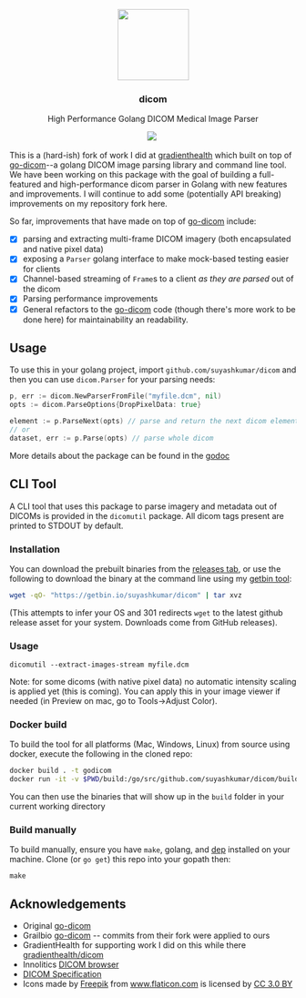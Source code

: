 <p align="center">
  <img src="https://suyashkumar.com/assets/img/magnetic-resonance.png" width="125px"/>
  <h3 align="center">dicom</h3>
  <p align="center">High Performance Golang DICOM Medical Image Parser<p>
  <p align="center"> <a href="https://travis-ci.org/suyashkumar/dicom"><img src="https://travis-ci.org/suyashkumar/dicom.svg?branch=master" /></a> <a href="https://godoc.org/github.com/suyashkumar/dicom"><img src="https://godoc.org/github.com/suyashkumar/dicom?status.svg" alt=""></a> 
  </p>
</p>

This is a (hard-ish) fork of work I did at [gradienthealth](https://github.com/gradienthealth/dicom) which built on top of [go-dicom](https://github.com/gillesdemey/go-dicom)--a golang DICOM image parsing library and command line tool. We have been working on this package with the goal of building a full-featured and high-performance dicom parser in Golang with new features and improvements. I will continue to add some (potentially API breaking) improvements on my repository fork here.

So far, improvements that have made on top of [go-dicom](https://github.com/gillesdemey/go-dicom) include: 
- [x] parsing and extracting multi-frame DICOM imagery (both encapsulated and native pixel data)
- [x] exposing a `Parser` golang interface to make mock-based testing easier for clients
- [x] Channel-based streaming of `Frame`s to a client _as they are parsed_ out of the dicom
- [x] Parsing performance improvements 
- [x] General refactors to the [go-dicom](https://github.com/gillesdemey/go-dicom) code (though there's more work to be done here) for maintainability an readability. 

## Usage
To use this in your golang project, import `github.com/suyashkumar/dicom` and then you can use `dicom.Parser` for your parsing needs:
```go 
p, err := dicom.NewParserFromFile("myfile.dcm", nil)
opts := dicom.ParseOptions{DropPixelData: true}

element := p.ParseNext(opts) // parse and return the next dicom element
// or
dataset, err := p.Parse(opts) // parse whole dicom
```
More details about the package can be found in the [godoc](https://godoc.org/github.com/suyashkumar/dicom)

## CLI Tool
A CLI tool that uses this package to parse imagery and metadata out of DICOMs is provided in the `dicomutil` package. All dicom tags present are printed to STDOUT by default. 

### Installation
You can download the prebuilt binaries from the [releases tab](https://github.com/suyashkumar/dicom/releases), or use the following to download the binary at the command line using my [getbin tool](https://github.com/suyashkumar/getbin):

```sh
wget -qO- "https://getbin.io/suyashkumar/dicom" | tar xvz
```
(This attempts to infer your OS and 301 redirects `wget` to the latest github release asset for your system. Downloads come from GitHub releases).
### Usage
```
dicomutil --extract-images-stream myfile.dcm
```
Note: for some dicoms (with native pixel data) no automatic intensity scaling is applied yet (this is coming). You can apply this in your image viewer if needed (in Preview on mac, go to Tools->Adjust Color). 
### Docker build
To build the tool for all platforms (Mac, Windows, Linux) from source using docker, execute the following in the cloned repo:
```bash
docker build . -t godicom
docker run -it -v $PWD/build:/go/src/github.com/suyashkumar/dicom/build godicom make release
```
You can then use the binaries that will show up in the `build` folder in your current working directory
### Build manually
To build manually, ensure you have `make`, golang, and [dep](https://github.com/golang/dep) installed on your machine. Clone (or `go get`) this repo into your gopath then:
```
make
```

## Acknowledgements

* Original [go-dicom](https://github.com/gillesdemey/go-dicom)
* Grailbio [go-dicom](https://github.com/grailbio/go-dicom) -- commits from their fork were applied to ours
* GradientHealth for supporting work I did on this while there [gradienthealth/dicom](https://github.com/gradienthealth/dicom)
* Innolitics [DICOM browser](https://dicom.innolitics.com/ciods)
* [DICOM Specification](http://dicom.nema.org/medical/dicom/current/output/pdf/part05.pdf)
* <div>Icons made by <a href="https://www.freepik.com/?__hstc=57440181.48e262e7f01bcb2b41259e2e5a8103b3.1557697512782.1557697512782.1557697512782.1&__hssc=57440181.4.1557697512783&__hsfp=2768524783" title="Freepik">Freepik</a> from <a href="https://www.flaticon.com/" 			    title="Flaticon">www.flaticon.com</a> is licensed by <a href="http://creativecommons.org/licenses/by/3.0/" 			    title="Creative Commons BY 3.0" target="_blank">CC 3.0 BY</a></div>
